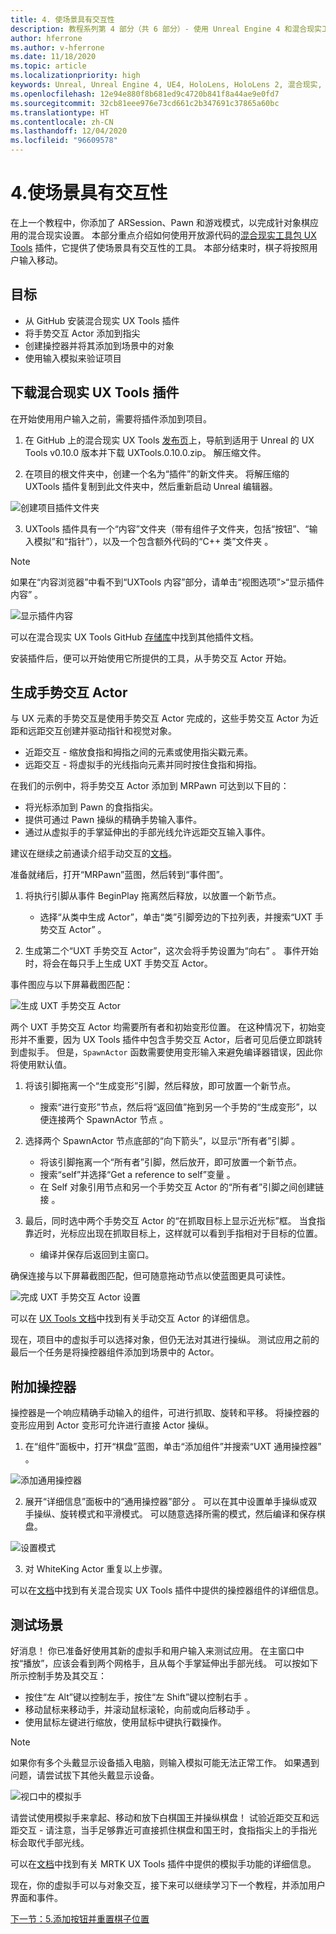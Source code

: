```yaml
---
title: 4. 使场景具有交互性
description: 教程系列第 4 部分（共 6 部分）- 使用 Unreal Engine 4 和混合现实工具包 UX Tools 插件构建一款象棋应用
author: hferrone
ms.author: v-hferrone
ms.date: 11/18/2020
ms.topic: article
ms.localizationpriority: high
keywords: Unreal, Unreal Engine 4, UE4, HoloLens, HoloLens 2, 混合现实, 教程, 入门, mrtk, uxt, UX Tools, 文档, 混合现实头戴显示设备, windows 混合现实头戴显示设备, 虚拟现实头戴显示设备
ms.openlocfilehash: 12e94e880f8b681ed9c4720b841f8a44ae9e0fd7
ms.sourcegitcommit: 32cb81eee976e73cd661c2b347691c37865a60bc
ms.translationtype: HT
ms.contentlocale: zh-CN
ms.lasthandoff: 12/04/2020
ms.locfileid: "96609578"
---
```

# <a name="4-making-your-scene-interactive"></a>4.使场景具有交互性

在上一个教程中，你添加了 ARSession、Pawn 和游戏模式，以完成针对象棋应用的混合现实设置。 本部分重点介绍如何使用开放源代码的[混合现实工具包 UX Tools](https://github.com/microsoft/MixedReality-UXTools-Unreal) 插件，它提供了使场景具有交互性的工具。 本部分结束时，棋子将按照用户输入移动。

## <a name="objectives"></a>目标

* 从 GitHub 安装混合现实 UX Tools 插件
* 将手势交互 Actor 添加到指尖
* 创建操控器并将其添加到场景中的对象
* 使用输入模拟来验证项目

## <a name="downloading-the-mixed-reality-ux-tools-plugin"></a>下载混合现实 UX Tools 插件
在开始使用用户输入之前，需要将插件添加到项目。

1. 在 GitHub 上的混合现实 UX Tools [发布页](https://github.com/microsoft/MixedReality-UXTools-Unreal/releases)上，导航到适用于 Unreal 的 UX Tools v0.10.0 版本并下载 UXTools.0.10.0.zip。 解压缩文件。

2.  在项目的根文件夹中，创建一个名为“插件”的新文件夹。 将解压缩的 UXTools 插件复制到此文件夹中，然后重新启动 Unreal 编辑器。

![创建项目插件文件夹](images/unreal-uxt/4-plugins.PNG)

3.  UXTools 插件具有一个“内容”文件夹（带有组件子文件夹，包括“按钮”、“输入模拟”和“指针”），以及一个包含额外代码的“C++ 类”文件夹  。  

> [!NOTE]
> 如果在“内容浏览器”中看不到“UXTools 内容”部分，请单击“视图选项”>“显示插件内容”  。

![显示插件内容](images/unreal-uxt/4-showplugincontent.PNG)

可以在混合现实 UX Tools GitHub [存储库](https://aka.ms/uxt-unreal)中找到其他插件文档。

安装插件后，便可以开始使用它所提供的工具，从手势交互 Actor 开始。

## <a name="spawning-hand-interaction-actors"></a>生成手势交互 Actor

与 UX 元素的手势交互是使用手势交互 Actor 完成的，这些手势交互 Actor 为近距和远距交互创建并驱动指针和视觉对象。
- 近距交互 - 缩放食指和拇指之间的元素或使用指尖戳元素。
- 远距交互 - 将虚拟手的光线指向元素并同时按住食指和拇指。

在我们的示例中，将手势交互 Actor 添加到 MRPawn 可达到以下目的：
- 将光标添加到 Pawn 的食指指尖。
- 提供可通过 Pawn 操纵的精确手势输入事件。
- 通过从虚拟手的手掌延伸出的手部光线允许远距交互输入事件。

建议在继续之前通读介绍手动交互的[文档](https://microsoft.github.io/MixedReality-UXTools-Unreal/version/public/0.9.x/Docs/HandInteraction.html)。

准备就绪后，打开“MRPawn”蓝图，然后转到“事件图”。

1. 将执行引脚从事件 BeginPlay 拖离然后释放，以放置一个新节点。
    * 选择“从类中生成 Actor”，单击“类”引脚旁边的下拉列表，并搜索“UXT 手势交互 Actor”  。  

2. 生成第二个“UXT 手势交互 Actor”，这次会将手势设置为“向右”  。 事件开始时，将会在每只手上生成 UXT 手势交互 Actor。

事件图应与以下屏幕截图匹配：

![生成 UXT 手势交互 Actor](images/unreal-uxt/4-spawnactor.PNG)

两个 UXT 手势交互 Actor 均需要所有者和初始变形位置。 在这种情况下，初始变形并不重要，因为 UX Tools 插件中包含手势交互 Actor，后者可见后便立即跳转到虚拟手。 但是，`SpawnActor` 函数需要使用变形输入来避免编译器错误，因此你将使用默认值。

1. 将该引脚拖离一个“生成变形”引脚，然后释放，即可放置一个新节点。
    * 搜索“进行变形”节点，然后将“返回值”拖到另一个手势的“生成变形”，以便连接两个 SpawnActor 节点   。

2.  选择两个 SpawnActor 节点底部的“向下箭头”，以显示“所有者”引脚  。    
    * 将该引脚拖离一个“所有者”引脚，然后放开，即可放置一个新节点。
    * 搜索“self”并选择“Get a reference to self”变量 。
    * 在 Self 对象引用节点和另一个手势交互 Actor 的“所有者”引脚之间创建链接 。
3. 最后，同时选中两个手势交互 Actor 的“在抓取目标上显示近光标”框。 当食指靠近时，光标应出现在抓取目标上，这样就可以看到手指相对于目标的位置。
    * 编译并保存后返回到主窗口。

确保连接与以下屏幕截图匹配，但可随意拖动节点以使蓝图更具可读性。

![完成 UXT 手势交互 Actor 设置](images/unreal-uxt/4-fingerptrs.PNG)

可以在 [UX Tools 文档](https://microsoft.github.io/MixedReality-UXTools-Unreal/version/public/0.9.x/Docs/HandInteraction.html)中找到有关手动交互 Actor 的详细信息。

现在，项目中的虚拟手可以选择对象，但仍无法对其进行操纵。 测试应用之前的最后一个任务是将操控器组件添加到场景中的 Actor。

## <a name="attaching-manipulators"></a>附加操控器

操控器是一个响应精确手动输入的组件，可进行抓取、旋转和平移。 将操控器的变形应用到 Actor 变形可允许进行直接 Actor 操纵。

1. 在“组件”面板中，打开“棋盘”蓝图，单击“添加组件”并搜索“UXT 通用操控器”   。

![添加通用操控器](images/unreal-uxt/4-addmanip.PNG)

2. 展开“详细信息”面板中的“通用操控器”部分 。 可以在其中设置单手操纵或双手操纵、旋转模式和平滑模式。 可以随意选择所需的模式，然后编译和保存棋盘。

![设置模式](images/unreal-uxt/4-setrotmode.PNG)

3. 对 WhiteKing Actor 重复以上步骤。

可以在[文档](https://microsoft.github.io/MixedReality-UXTools-Unreal/Docs/Manipulator.html)中找到有关混合现实 UX Tools 插件中提供的操控器组件的详细信息。

## <a name="testing-the-scene"></a>测试场景

好消息！ 你已准备好使用其新的虚拟手和用户输入来测试应用。 在主窗口中按“播放”，应该会看到两个网格手，且从每个手掌延伸出手部光线。 可以按如下所示控制手势及其交互：
- 按住“左 Alt”键以控制左手，按住“左 Shift”键以控制右手   。
- 移动鼠标来移动手，并滚动鼠标滚轮，向前或向后移动手  。
- 使用鼠标左键进行缩放，使用鼠标中键执行戳操作。

> [!NOTE]
> 如果你有多个头戴显示设备插入电脑，则输入模拟可能无法正常工作。 如果遇到问题，请尝试拔下其他头戴显示设备。

![视口中的模拟手](images/unreal-uxt/4-handsim.PNG)

请尝试使用模拟手来拿起、移动和放下白棋国王并操纵棋盘！ 试验近距交互和远距交互 - 请注意，当手足够靠近可直接抓住棋盘和国王时，食指指尖上的手指光标会取代手部光线。

可以在[文档](https://microsoft.github.io/MixedReality-UXTools-Unreal/Docs/InputSimulation.html)中找到有关 MRTK UX Tools 插件中提供的模拟手功能的详细信息。

现在，你的虚拟手可以与对象交互，接下来可以继续学习下一个教程，并添加用户界面和事件。

[下一节：5.添加按钮并重置棋子位置](unreal-uxt-ch5.md)
